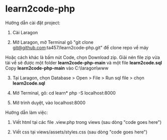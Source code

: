 # learn2code-php

Hướng dẫn cài đặt project:

1. Cài Laragon

2. Mở Laragon, mở Terminal gõ "git clone git@github.com:ta457/learn2code-php.git" để clone repo về máy

Hoặc cách khác là bấm nút Code, chọn Download zip. Giải nén file zip vừa tải về sẽ được một folder **learn2code-php-main** và một file **learn2code.sql**
Copy **learn2code-php-main** vào C:\laragon\www

3. Tại Laragon, chọn Database > Open > File > Run sql file > chọn **learn2code.sql**

4. Mở Terminal, gõ:
cd learn*
php -S localhost:8000

5. Mở trình duyệt, vào localhost:8000

Hướng dẫn làm việc:

1. Viết html tại các file .view.php trong views (sau dòng "code goes here")

2. Viết css tại views/assets/styles.css (sau dòng "code goes here")
